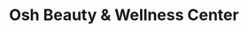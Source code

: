 ---
title: "Osh Beauty & Wellness Center"
url: /lo-barnechea/osh-beauty-und-wellness-center/
shop: Friseur
---